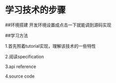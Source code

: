 # 学习技术的步骤

##环境搭建
开发环境设置成点击一下就能调到源码实现

##学习方法

1.首先照着tutorial实现，理解该技术的一些特性

2.阅读specification

3.api reference

4.source code
